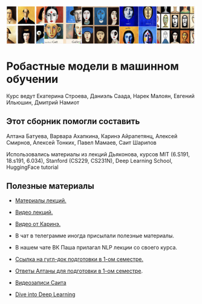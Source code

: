 ![image](images/dalle.png)

# **Робастные модели в машинном обучении**

Курс ведут Екатерина Строева, Даниэль Саада, Нарек Малоян, Евгений Ильюшин, Дмитрий Намиот

## Этот сборник помогли составить 
Алтана Батуева, Варвара Ахапкина, Каринэ Айрапетянц, Алексей Смирнов, Алексей Тонких, Павел Мамаев, Саит Шарипов

Использовались материалы из лекций Дьяконова, курсов MIT (6.S191, 18.s191, 6.034), Stanford (CS229, CS231N), Deep Learning School, HuggingFace tutorial

## Полезные материалы

-   [Материалы
    лекций.](https://drive.google.com/drive/folders/1u4NoJvY7buZH81Cs52RIPNcBmgK4q38I)

-   [Видео
    лекций.](https://drive.google.com/drive/folders/1bOVd7SCPktI0Lf7kMKbS3acH7yFnyHh_)

-   [Видео от Каринэ.](https://disk.yandex.ru/d/tYn2HH1XOqHkpQ)

-   В чат в телеграмме иногда присылали полезные материалы.

-   В нашем чате ВК Паша прилагал NLP лекции со своего курса.

-   [Ссылка на гугл-док подготовки в 1-ом
    семестре.](https://docs.google.com/document/d/1RrpWw9zke-gXQFMZad1oDo_CEtAO9lkCACrCUs9Faz8/edit?usp=sharing)

-   [Ответы Алтаны для подготовки в 1-ом
    семестре](https://www.overleaf.com/read/jqnskfhpdsbs).

-   [Видеозаписи Саита](https://disk.yandex.ru/d/aWl2QwfFi0RW6Q)

-   [Dive into Deep Learning](https://arxiv.org/pdf/2106.11342.pdf)

